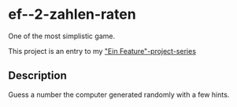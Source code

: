 # ef--2-zahlen-raten
One of the most simplistic game.

This project is an entry to my ["Ein Feature"-project-series](http://tobias.gepp-im-web.de/archives/category/ein-feature-projekt/)

## Description

Guess a number the computer generated randomly with a few hints.

